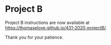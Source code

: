Project B
================

Project B instructions are now available at https://thomaselove.github.io/431-2020-projectB/.

Thank you for your patience.
